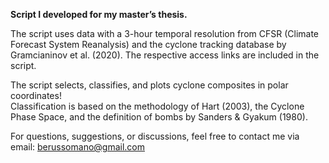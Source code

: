 **Script I developed for my master’s thesis.**

The script uses data with a 3-hour temporal resolution from CFSR (Climate Forecast System Reanalysis) and the cyclone tracking database by Gramcianinov et al. (2020). The respective access links are included in the script.

The script selects, classifies, and plots cyclone composites in polar coordinates!  
Classification is based on the methodology of Hart (2003), the Cyclone Phase Space, and the definition of bombs by Sanders & Gyakum (1980).

For questions, suggestions, or discussions, feel free to contact me via email: berussomano@gmail.com



